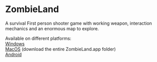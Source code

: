 # ZombieLand
A survival First person shooter game with working weapon, interaction mechanics and an enormous map to explore. 

Available on different platforms:<br>
<a href='https://drive.google.com/file/d/18MavbPDjG4adzGd_TZTxU04Z9Jm50eDe/view?usp=sharing'>Windows</a><br>
<a href='https://drive.google.com/drive/folders/1xHK0xXsGs_KnSEtD7XPdrud8wcq1JWW9?usp=sharing'>MacOS</a> (download the entire ZombieLand.app folder) <br>
<a href='https://drive.google.com/file/d/1vrBGV_hfZfpkpfNo6O1lYhvZtcFNi6mU/view?usp=sharing'>Android</a>
